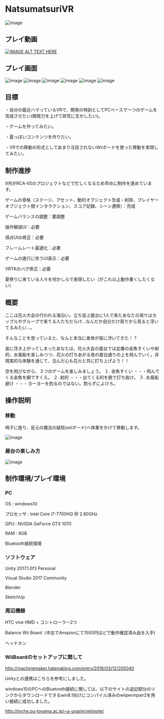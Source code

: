 # NatsumatsuriVR

![image](./ForReadme/NatsumatsuriVR.png)


## プレイ動画

[![IMAGE ALT TEXT HERE](https://img.youtube.com/vi/hg2O0LwIeJg/0.jpg)](https://www.youtube.com/watch?v=hg2O0LwIeJg)


## プレイ画面

![image](./ForReadme/PlayScene1.png)
![image](./ForReadme/PlayScene2.png)
![image](./ForReadme/PlayScene3.png)
![image](./ForReadme/PlayScene4.png)
![image](./ForReadme/PlayingPeople1.png)
![image](./ForReadme/PlayingPeople2.png)



## 目標

・自分の最近ハマっているVRで、開発の特訓としてPCベースで一つのゲームを完成させたい(開発力を上げて研究に生かしたい)。

・ゲームを作ってみたい。

・夏っぽいコンテンツを作りたい。

・VRでの移動の形式としてあまり注目されないWiiボードを使った移動を実現してみたい。

## 制作進捗

9月がRCA-IISのプロジェクトなどで忙しくなるため早めに制作を進めています。

ゲームの骨格（ステージ、アセット、動的オブジェクト生成・削除、プレイヤーオブジェクト間インタラクション、スコア記録、シーン遷移）：完成

ゲームバランスの調整：要調整

操作解説UI：必要

得点UIの修正：必要

フレームレート最適化：必要

ゲームの進行に伴うUI表示：必要

VRTKのバグ修正：必要

夏祭りに来ている人々を何かしらで表現したい（がこれ以上動作重くしたくない）


## 概要

ここは花火大会の行われる海沿い。立ち並ぶ屋台に1人で来たあなたの周りはカップルやグループで来てる人たちだらけ…なんだか自分だけ周りから見ると浮いてるみたい…。

そんなことを思っていると、なんと本当に身体が宙に浮いてきた！？

宙に浮き上がってしまったあなたは，花火大会の屋台では定番の金魚すくいや射的，水風船を楽しみつつ、花火の打ちあがる夜の屋台通りの上を飛んでいく。非現実的な体験を通じて、沈んだ心も花火と共に打ち上げよう！！


空を飛びながら、３つのゲームを楽しみましょう。
１. 金魚すくい	・・・飛んでくる金魚を網ですくえ。
２. 射的		・・・出てくる的を銃で打ち抜け。
３. 水風船避け	・・・ヨーヨーを釣るのではない。割らずによけろ。


## 操作説明

### 移動

椅子に座り、足元の魔法の絨毯(wiiボード)へ体重をかけて移動します。

![image](./ForReadme/MovementManual.png)

### 屋台の楽しみ方

![image](./ForReadme/ScoreGetManual.png)


## 制作環境/プレイ環境

### PC

OS : windows10

プロセッサ : Intel Core i7-7700HQ @ 2.80GHz

GPU : NVIDIA GeForce GTX 1070

RAM : 8GB

Bluetooth接続環境

### ソフトウェア

Unity 2017.1.0f3 Personal

Visual Studio 2017 Community

Blender

SketchUp

### 周辺機器

HTC vive HMD + コントローラー2つ

Balance Wii Board（中古でAmazonにて1500円ほどで動作確認済み品を入手)

ヘッドホン

### WiiBoardのセットアップに関して

http://machinemaker.hatenablog.com/entry/2016/03/12/205040

Unityとの連携はこちらを参考にしました。


windows10のPCへのBluetooth接続に関しては、以下のサイトの追記部分のリンクからダウンロードできるwin8.1向けにコンパイル済みのwiipermpair2を用い接続に成功しました。

http://tyche.pu-toyama.ac.jp/~a-urasim/wiimote/
